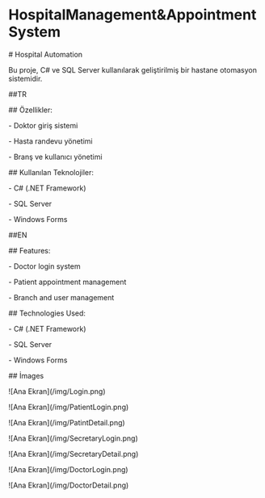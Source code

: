 # HospitalManagement\&AppointmentSystem



\# Hospital Automation



Bu proje, C# ve SQL Server kullanılarak geliştirilmiş bir hastane otomasyon sistemidir.



\##TR

\## Özellikler:



\- Doktor giriş sistemi

\- Hasta randevu yönetimi

\- Branş ve kullanıcı yönetimi



\## Kullanılan Teknolojiler:



\- C# (.NET Framework)

\- SQL Server

\- Windows Forms



\##EN

\## Features:



\- Doctor login system

\- Patient appointment management

\- Branch and user management



\## Technologies Used:



\- C# (.NET Framework)

\- SQL Server

\- Windows Forms



\## İmages



!\[Ana Ekran](/img/Login.png)

!\[Ana Ekran](/img/PatientLogin.png)

!\[Ana Ekran](/img/PatintDetail.png)

!\[Ana Ekran](/img/SecretaryLogin.png)

!\[Ana Ekran](/img/SecretaryDetail.png)

!\[Ana Ekran](/img/DoctorLogin.png)

!\[Ana Ekran](/img/DoctorDetail.png)

